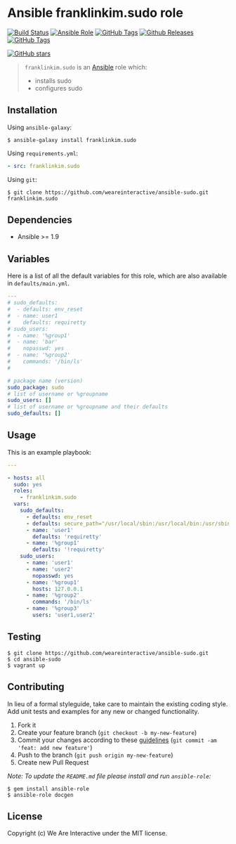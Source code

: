 # Ansible franklinkim.sudo role

[![Build Status](https://img.shields.io/travis/weareinteractive/ansible-sudo.svg)](https://travis-ci.org/weareinteractive/ansible-sudo)
[![Ansible Role](https://img.shields.io/ansible/role/1380.svg)](https://galaxy.ansible.com/list#/roles/1380)
[![GitHub Tags](https://img.shields.io/github/tag/weareinteractive/ansible-sudo.svg)](https://github.com/weareinteractive/ansible-sudo)
[![Github Releases](https://img.shields.io/github/downloads/weareinteractive/ansible-sudo/latest/total.svg)]()
[![GitHub Tags](https://img.shields.io/github/tag/weareinteractive/ansible-sudo.svg)](https://github.com/weareinteractive/ansible-sudo)

[![GitHub stars](https://img.shields.io/github/stars/weareinteractive/ansible-sudo.svg?style=social&label=Star)](https://github.com/weareinteractive/ansible-sudo)

> `franklinkim.sudo` is an [Ansible](http://www.ansible.com) role which:
>
> * installs sudo
> * configures sudo

## Installation

Using `ansible-galaxy`:

```shell
$ ansible-galaxy install franklinkim.sudo
```

Using `requirements.yml`:

```yaml
- src: franklinkim.sudo
```

Using `git`:

```shell
$ git clone https://github.com/weareinteractive/ansible-sudo.git franklinkim.sudo
```

## Dependencies

* Ansible >= 1.9

## Variables

Here is a list of all the default variables for this role, which are also available in `defaults/main.yml`.

```yaml
---
# sudo_defaults:
#  - defaults: env_reset
#  - name: user1
#    defaults: requiretty
# sudo_users:
#  - name: '%group1'
#  - name: 'bar'
#    nopasswd: yes
#  - name: '%group2'
#    commands: '/bin/ls'
#

# package name (version)
sudo_package: sudo
# list of username or %groupname
sudo_users: []
# list of username or %groupname and their defaults
sudo_defaults: []

```


## Usage

This is an example playbook:

```yaml
---

- hosts: all
  sudo: yes
  roles:
    - franklinkim.sudo
  vars:
    sudo_defaults:
      - defaults: env_reset
      - defaults: secure_path="/usr/local/sbin:/usr/local/bin:/usr/sbin:/usr/bin:/sbin:/bin"
      - name: 'user1'
        defaults: 'requiretty'
      - name: '%group1'
        defaults: '!requiretty'
    sudo_users:
      - name: 'user1'
      - name: 'user2'
        nopasswd: yes
      - name: '%group1'
        hosts: 127.0.0.1
      - name: '%group2'
        commands: '/bin/ls'
      - name: '%group3'
        users: 'user1,user2'

```

## Testing

```shell
$ git clone https://github.com/weareinteractive/ansible-sudo.git
$ cd ansible-sudo
$ vagrant up
```

## Contributing
In lieu of a formal styleguide, take care to maintain the existing coding style. Add unit tests and examples for any new or changed functionality.

1. Fork it
2. Create your feature branch (`git checkout -b my-new-feature`)
3. Commit your changes according to these [guidelines](https://github.com/angular/angular.js/blob/master/CONTRIBUTING.md#-git-commit-guidelines) (`git commit -am 'feat: add new feature'`)
4. Push to the branch (`git push origin my-new-feature`)
5. Create new Pull Request

*Note: To update the `README.md` file please install and run `ansible-role`:*

```shell
$ gem install ansible-role
$ ansible-role docgen
```

## License
Copyright (c) We Are Interactive under the MIT license.
